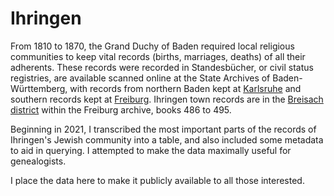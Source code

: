 # Ihringen
From 1810 to 1870, the Grand Duchy of Baden required local religious communities to keep vital records (births, marriages, deaths) of all their adherents. These records were recorded in Standesbücher, or civil status registries, are available scanned online at the State Archives of Baden-Württemberg, with records from northern Baden kept at [Karlsruhe](https://www2.landesarchiv-bw.de/ofs21/olf/struktur.php?bestand=12390) and southern records kept at [Freiburg](https://www2.landesarchiv-bw.de/ofs21/olf/struktur.php?bestand=10028). Ihringen town records are in the [Breisach district](https://www2.landesarchiv-bw.de/ofs21/olf/struktur.php?bestand=10028&klassi=&anzeigeKlassi=003) within the Freiburg archive, books 486 to 495. 

Beginning in 2021, I transcribed the most important parts of the records of Ihringen's Jewish community into a table, and also included some metadata to aid in querying. I attempted to make the data maximally useful for genealogists. 

I place the data here to make it publicly available to all those interested.
